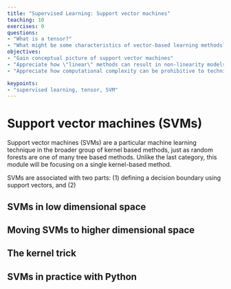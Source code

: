 ```yaml
---
title: "Supervised Learning: Support vector machines"
teaching: 10
exercises: 0
questions:
- "What is a tensor?"
- "What might be some characteristics of vector-based learning methods?"
objectives:
- "Gain conceptual picture of support vector machines"
- "Appreciate how \"linear\" methods can result in non-linearity models"
- "Appreciate how computational complexity can be prohibitive to techniques"

keypoints:
- "supervised learning, tensor, SVM"
---
```

# Support vector machines (SVMs)

Support vector machines (SVMs) are a particular machine learning technique in the broader group of kernel based methods, just as random forests are one of many tree based methods. Unlike the last category, this module will be focusing on a single kernel-based method.

SVMs are associated with two parts: (1) defining a decision boundary using support vectors, and (2)

## SVMs in low dimensional space



## Moving SVMs to higher dimensional space



## The kernel trick



## SVMs in practice with Python
